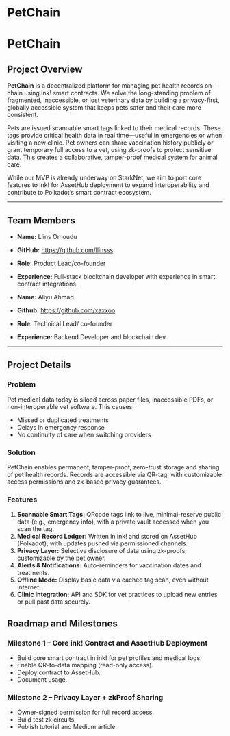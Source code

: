 # PetChain

# PetChain

## Project Overview

**PetChain** is a decentralized platform for managing pet health records on-chain using ink! smart contracts. We solve the long-standing problem of fragmented, inaccessible, or lost veterinary data by building a privacy-first, globally accessible system that keeps pets safer and their care more consistent.

Pets are issued scannable smart tags linked to their medical records. These tags provide critical health data in real time—useful in emergencies or when visiting a new clinic. Pet owners can share vaccination history publicly or grant temporary full access to a vet, using zk-proofs to protect sensitive data. This creates a collaborative, tamper-proof medical system for animal care.

While our MVP is already underway on StarkNet, we aim to port core features to ink! for AssetHub deployment to expand interoperability and contribute to Polkadot’s smart contract ecosystem.

---

## Team Members

- **Name:** Llins Omoudu 
- **GitHub:** https://github.com/llinsss
- **Role:** Product Lead/co-founder 
- **Experience:** Full-stack blockchain developer with experience in smart contract integrations.

-  **Name:** Aliyu Ahmad
- **Github:** https://github.com/xaxxoo
- **Role:** Technical Lead/ co-founder
- **Experience:** Backend Developer and blockchain dev

---

## Project Details

### Problem

Pet medical data today is siloed across paper files, inaccessible PDFs, or non-interoperable vet software. 
This causes:
- Missed or duplicated treatments
- Delays in emergency response
- No continuity of care when switching providers

### Solution

PetChain enables permanent, tamper-proof, zero-trust storage and sharing of pet health records. Records are accessible via QR-tag, with customizable access permissions and zk-based privacy guarantees.

### Features

1. **Scannable Smart Tags:** QRcode tags link to live, minimal-reserve public data (e.g., emergency info), with a private vault accessed when you scan the tag.
2. **Medical Record Ledger:** Written in ink! and stored on AssetHub (Polkadot), with updates pushed via permissioned channels.
3. **Privacy Layer:** Selective disclosure of data using zk-proofs; customizable by the pet owner.
4. **Alerts & Notifications:** Auto-reminders for vaccination dates and treatments.
5. **Offline Mode:** Display basic data via cached tag scan, even without internet.
6. **Clinic Integration:** API and SDK for vet practices to upload new entries or pull past data securely.

## Roadmap and Milestones

### Milestone 1 – Core ink! Contract and AssetHub Deployment
- Build core smart contract in ink! for pet profiles and medical logs.
- Enable QR-to-data mapping (read-only access).
- Deploy contract to AssetHub.
- Document usage.

### Milestone 2 – Privacy Layer + zkProof Sharing
- Owner-signed permission for full record access.
- Build test zk circuits.
- Publish tutorial and Medium article.



